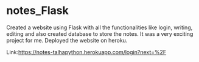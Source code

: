 # notes_Flask
Created a website using Flask with all the functionalities like login, writing, editing and also created database to store the notes.
It was a very exciting project for me.
Deployed the website on heroku.

Link:https://notes-talhapython.herokuapp.com/login?next=%2F

